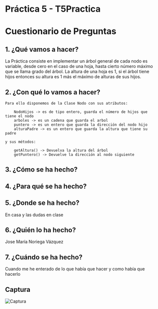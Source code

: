 # Práctica 5 - T5Practica

# Cuestionario de Preguntas

## 1. ¿Qué vamos a hacer?

La Práctica consiste en implementar un árbol general de cada nodo es variable, desde cero en el caso de una hoja, hasta cierto número máximo que se llama grado del árbol. La altura de una hoja es 1, si el árbol tiene hijos entonces su altura es 1 más el máximo de alturas de sus hijos. 

## 2. ¿Con qué lo vamos a hacer?

	Para ello disponemos de la Clase Nodo con sus atributos:

		NodoHijos -> es de tipo entero, guarda el número de hijos que tiene el nodo
		arboles -> es un cadena que guarda el arbol
		puntero -> es un entero que guarda la dirección del nodo hijo
		alturaPadre -> es un entero que guarda la altura que tiene su padre
		
	y sus métodos:
	
		getAltura() -> Devuelva la altura del árbol
		getPuntero() -> Devuelve la dirección al nodo siguiente
					
## 3. ¿Cómo se ha hecho?



## 4. ¿Para qué se ha hecho?


## 5. ¿Donde se ha hecho?
En casa y las dudas en clase
## 6. ¿Quién lo ha hecho?
Jose María Noriega Vázquez

## 7. ¿Cuándo se ha hecho?
Cuando me he enterado de lo que había que hacer y como había que hacerlo

## Captura 
![Captura](./img/Captura1.png)
